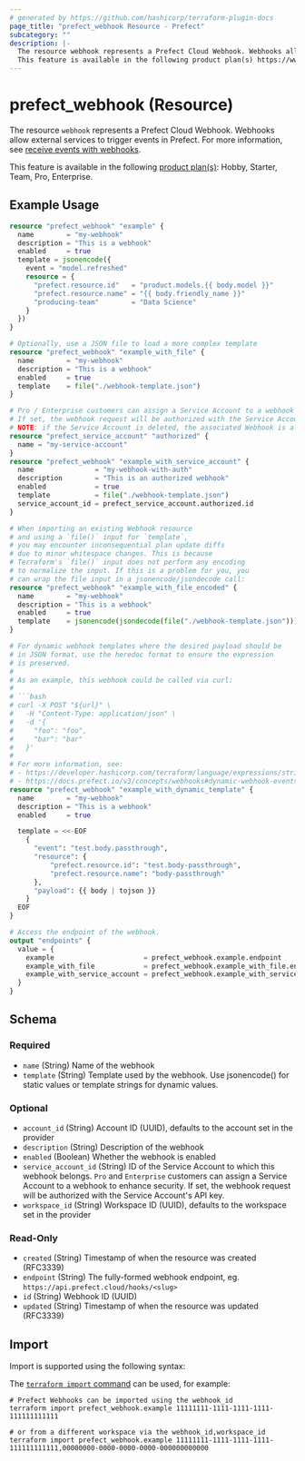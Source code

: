 ```yaml
---
# generated by https://github.com/hashicorp/terraform-plugin-docs
page_title: "prefect_webhook Resource - Prefect"
subcategory: ""
description: |-
  The resource webhook represents a Prefect Cloud Webhook. Webhooks allow external services to trigger events in Prefect. For more information, see receive events with webhooks https://docs.prefect.io/v3/automate/events/webhook-triggers.
  This feature is available in the following product plan(s) https://www.prefect.io/pricing: Hobby, Starter, Team, Pro, Enterprise.
---
```


# prefect_webhook (Resource)

The resource `webhook` represents a Prefect Cloud Webhook. Webhooks allow external services to trigger events in Prefect. For more information, see [receive events with webhooks](https://docs.prefect.io/v3/automate/events/webhook-triggers).

This feature is available in the following [product plan(s)](https://www.prefect.io/pricing): Hobby, Starter, Team, Pro, Enterprise.

## Example Usage

```terraform
resource "prefect_webhook" "example" {
  name        = "my-webhook"
  description = "This is a webhook"
  enabled     = true
  template = jsonencode({
    event = "model.refreshed"
    resource = {
      "prefect.resource.id"   = "product.models.{{ body.model }}"
      "prefect.resource.name" = "{{ body.friendly_name }}"
      "producing-team"        = "Data Science"
    }
  })
}

# Optionally, use a JSON file to load a more complex template
resource "prefect_webhook" "example_with_file" {
  name        = "my-webhook"
  description = "This is a webhook"
  enabled     = true
  template    = file("./webhook-template.json")
}

# Pro / Enterprise customers can assign a Service Account to a webhook to enhance security.
# If set, the webhook request will be authorized with the Service Account's API key.
# NOTE: if the Service Account is deleted, the associated Webhook is also deleted.
resource "prefect_service_account" "authorized" {
  name = "my-service-account"
}
resource "prefect_webhook" "example_with_service_account" {
  name               = "my-webhook-with-auth"
  description        = "This is an authorized webhook"
  enabled            = true
  template           = file("./webhook-template.json")
  service_account_id = prefect_service_account.authorized.id
}

# When importing an existing Webhook resource
# and using a `file()` input for `template`,
# you may encounter inconsequential plan update diffs
# due to minor whitespace changes. This is because
# Terraform's `file()` input does not perform any encoding
# to normalize the input. If this is a problem for you, you
# can wrap the file input in a jsonencode/jsondecode call:
resource "prefect_webhook" "example_with_file_encoded" {
  name        = "my-webhook"
  description = "This is a webhook"
  enabled     = true
  template    = jsonencode(jsondecode(file("./webhook-template.json")))
}

# For dynamic webhook templates where the desired payload should be
# in JSON format, use the heredoc format to ensure the expression
# is preserved.
#
# As an example, this webhook could be called via curl:
#
# ```bash
# curl -X POST "${url}" \
#   -H "Content-Type: application/json" \
#   -d '{
#     "foo": "foo",
#     "bar": "bar"
#   }'
#
# For more information, see:
# - https://developer.hashicorp.com/terraform/language/expressions/strings#heredoc-strings
# - https://docs.prefect.io/v3/concepts/webhooks#dynamic-webhook-events
resource "prefect_webhook" "example_with_dynamic_template" {
  name        = "my-webhook"
  description = "This is a webhook"
  enabled     = true

  template = <<-EOF
    {
      "event": "test.body.passthrough",
      "resource": {
          "prefect.resource.id": "test.body-passthrough",
          "prefect.resource.name": "body-passthrough"
      },
      "payload": {{ body | tojson }}
    }
  EOF
}

# Access the endpoint of the webhook.
output "endpoints" {
  value = {
    example                      = prefect_webhook.example.endpoint
    example_with_file            = prefect_webhook.example_with_file.endpoint
    example_with_service_account = prefect_webhook.example_with_service_account.endpoint
  }
}
```

<!-- schema generated by tfplugindocs -->
## Schema

### Required

- `name` (String) Name of the webhook
- `template` (String) Template used by the webhook. Use jsonencode() for static values or template strings for dynamic values.

### Optional

- `account_id` (String) Account ID (UUID), defaults to the account set in the provider
- `description` (String) Description of the webhook
- `enabled` (Boolean) Whether the webhook is enabled
- `service_account_id` (String) ID of the Service Account to which this webhook belongs. `Pro` and `Enterprise` customers can assign a Service Account to a webhook to enhance security. If set, the webhook request will be authorized with the Service Account's API key.
- `workspace_id` (String) Workspace ID (UUID), defaults to the workspace set in the provider

### Read-Only

- `created` (String) Timestamp of when the resource was created (RFC3339)
- `endpoint` (String) The fully-formed webhook endpoint, eg. `https://api.prefect.cloud/hooks/<slug>`
- `id` (String) Webhook ID (UUID)
- `updated` (String) Timestamp of when the resource was updated (RFC3339)

## Import

Import is supported using the following syntax:

The [`terraform import` command](https://developer.hashicorp.com/terraform/cli/commands/import) can be used, for example:

```shell
# Prefect Webhooks can be imported using the webhook_id
terraform import prefect_webhook.example 11111111-1111-1111-1111-111111111111

# or from a different workspace via the webhook_id,workspace_id
terraform import prefect_webhook.example 11111111-1111-1111-1111-111111111111,00000000-0000-0000-0000-000000000000
```
